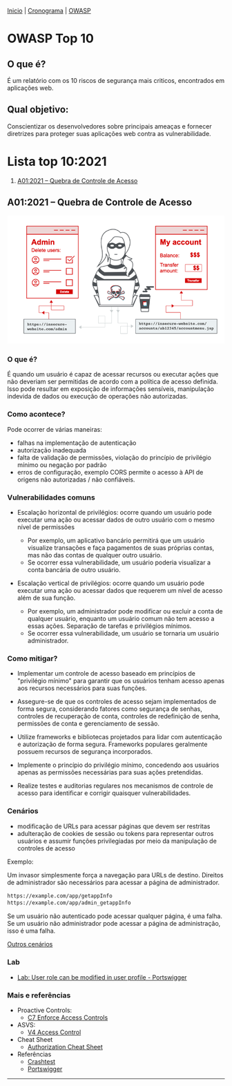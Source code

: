 [Inicio](https://rayanepimentel.github.io/InfoSec-iniciante/) | [Cronograma](https://rayanepimentel.github.io/InfoSec-iniciante/site/cronograma/cronograma.html) | [OWASP](https://rayanepimentel.github.io/InfoSec-iniciante/OWASP/owasp.html)

# OWASP Top 10

## O que é? 

É um relatório com os 10 riscos de segurança mais criticos, encontrados em aplicações web.

## Qual objetivo: 

Conscientizar os desenvolvedores sobre principais ameaças e fornecer diretrizes para proteger suas aplicações web contra as vulnerabilidade. 

# Lista top 10:2021 

1. [A01:2021 – Quebra de Controle de Acesso](#a012021-–-quebra-de-controle-de-acesso)

<!-- ## A01:2021 – modelo

### O que é? 

### Como acontece?

### Como mitigar?

### Cenários

### Lab

### Mais -->

## A01:2021 – Quebra de Controle de Acesso

![a01](./img/ao1.png)

### O que é? 

É quando um usuário é capaz de acessar recursos ou executar ações que não deveriam ser permitidas de acordo com a política de acesso definida. Isso pode resultar em exposição de informações sensíveis, manipulação indevida de dados ou execução de operações não autorizadas.

### Como acontece?

Pode ocorrer de várias maneiras:
- falhas na implementação de autenticação
- autorização inadequada
- falta de validação de permissões, violação do princípio de privilégio mínimo ou negação por padrão
- erros de configuração, exemplo CORS permite o acesso à API de origens não autorizadas / não confiáveis.

### Vulnerabilidades comuns

- Escalação horizontal de privilégios: ocorre quando um usuário pode executar uma ação ou acessar dados de outro usuário com o mesmo nível de permissões
    - Por exemplo, um aplicativo bancário permitirá que um usuário visualize transações e faça pagamentos de suas próprias contas, mas não das contas de qualquer outro usuário.
    - Se ocorrer essa vulnerabilidade, um usuário poderia visualizar a conta bancária de outro usuário.

- Escalação vertical de privilégios: ocorre quando um usuário pode executar uma ação ou acessar dados que requerem um nível de acesso além de sua função.
     - Por exemplo, um administrador pode modificar ou excluir a conta de qualquer usuário, enquanto um usuário comum não
    tem acesso a essas ações. Separação de tarefas e privilégios mínimos. 
    - Se ocorrer essa vulnerabilidade, um usuário se tornaria um usuário administrador.

### Como mitigar?

- Implementar um controle de acesso baseado em princípios de "privilégio mínimo" para garantir que os usuários tenham acesso apenas aos recursos necessários para suas funções.

- Assegure-se de que os controles de acesso sejam implementados de forma segura, considerando fatores como segurança de senhas, controles de recuperação de conta, controles de redefinição de senha, permissões de conta e gerenciamento de sessão.
    
- Utilize frameworks e bibliotecas projetados para lidar com autenticação e autorização de forma segura. Frameworks populares geralmente possuem recursos de segurança incorporados.

- Implemente o princípio do privilégio mínimo, concedendo aos usuários apenas as permissões necessárias para suas ações pretendidas.

- Realize testes e auditorias regulares nos mecanismos de controle de acesso para identificar e corrigir quaisquer vulnerabilidades.
   

### Cenários

- modificação de URLs para acessar páginas que devem ser restritas
- adulteração de cookies de sessão ou tokens para representar outros usuários e assumir funções privilegiadas por meio da manipulação de controles de acesso

Exemplo:

Um invasor simplesmente força a navegação para URLs de destino. Direitos de administrador são necessários para acessar a página de administrador.

```bash
https://example.com/app/getappInfo
https://example.com/app/admin_getappInfo
```

Se um usuário não autenticado pode acessar qualquer página, é uma falha. Se um usuário não administrador pode acessar a página de administração, isso é uma falha.

[Outros cenários](https://www.redteamsecure.com/terms-glossary/privilege-escalation-attacks)

### Lab

- [Lab: User role can be modified in user profile - Portswigger](https://portswigger.net/web-security/access-control/lab-user-role-can-be-modified-in-user-profile)

### Mais e referências
- Proactive Controls:
    - [C7 Enforce Access Controls](https://owasp.org/www-project-proactive-controls/v3/en/c7-enforce-access-controls)
- ASVS:
    - [V4 Access Control](https://github.com/OWASP/ASVS/blob/master/4.0/en/0x12-V4-Access-Control.md)
- Cheat Sheet
    - [Authorization Cheat Sheet](https://cheatsheetseries.owasp.org/cheatsheets/Authorization_Cheat_Sheet.html)
- Referências
    - [Crashtest](https://crashtest-security.com/broken-access-control-prevention/)
    - [Portswigger](https://portswigger.net/web-security/access-control)
<hr>